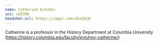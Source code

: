 ```yaml
---
name: Catherine Evtuhov
uni: ce2308
headshot-url: https://imgur.com/4GxCWjW
---
```



Catherine is a professor in the History Department at Columbia University (https://history.columbia.edu/faculty/evtuhov-catherine/)
